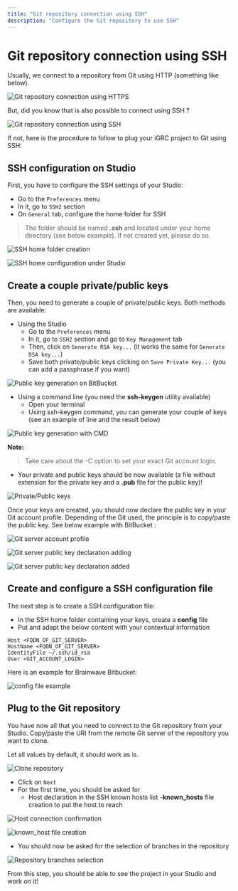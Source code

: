 ```yaml
---
title: "Git repository connection using SSH"
description: "Configure the Git repository to use SSH"
---
```


# Git repository connection using SSH

Usually, we connect to a repository from Git using HTTP (something like below).

![Git repository connection using HTTPS](./images/git_ssh_connection_example_clone_git_using_https.png)

But, did you know that is also possible to connect using SSH ?

![Git repository connection using SSH](./images/git_ssh_connection_example_clone_git_using_ssh.png)

If not, here is the procedure to follow to plug your iGRC project to Git using SSH:

## SSH configuration on Studio

First, you have to configure the SSH settings of your Studio:

- Go to the `Preferences` menu
- In it, go to `SSH2` section  
- On `General` tab, configure the home folder for SSH

> The folder should be named **.ssh** and located under your home directory (see below example). If not created yet, please do so.

![SSH home folder creation](./images/git_ssh_connection_home_folder_creation.png)

![SSH home configuration under Studio](./images/git_ssh_connection_ssh_home.png)

## Create a couple private/public keys

Then, you need to generate a couple of private/public keys. Both methods are available:

- Using the Studio  
  - Go to the `Preferences` menu
  - In it, go to `SSH2` section and go to `Key Management` tab  
  - Then, click on `Generate RSA key...` (it works the same for `Generate DSA key...`)
  - Save both private/public keys clicking on `Save Private Key...` (you can add a passphrase if you want)

![Public key generation on BitBucket](./images/git_ssh_connection_keys_generation_via_studio.png)

- Using a command line (you need the **ssh-keygen** utility available)  
  - Open your terminal
  - Using ssh-keygen command, you can generate your couple of keys (see an example of line and the result below)

![Public key generation with CMD](./images/git_ssh_connection_keys_generation_via_cmd.png)

**Note:**

> Take care about the -C option to set your exact Git account login.

- Your private and public keys should be now available (a file without extension for the private key and a **.pub** file for the public key)!

![Private/Public keys](./images/git_ssh_connection_keys_files.png)

Once your keys are created, you should now declare the public key in your Git account profile. Depending of the Git used, the principle is to copy/paste the public key. See below example with BitBucket :

![Git server account profile](./images/git_ssh_connection_public_key_declaration_to_git_profile.png)

![Git server public key declaration adding](./images/git_ssh_connection_public_key_declaration_to_git_profile_add.png)

![Git server public key declaration added](./images/git_ssh_connection_public_key_declaration_to_git_profile_added.png)

## Create and configure a SSH configuration file

The next step is to create a SSH configuration file:

- In the SSH home folder containing your keys, create a **config** file
- Put and adapt the below content with your contextual information

```properties
Host <FQDN_OF_GIT_SERVER>  
HostName <FQDN_OF_GIT_SERVER>  
IdentityFile ~/.ssh/id_rsa  
User <GIT_ACCOUNT_LOGIN> 
```

Here is an example for Brainwave Bitbucket:

![config file example](./images/git_ssh_connection_config_file.png)

## Plug to the Git repository

You have now all that you need to connect to the Git repository from your Studio. Copy/paste the URI from the remote Git server of the repository you want to clone.  

Let all values by default, it should work as is.

![Clone repository](./images/git_ssh_connection_repository_clone.png)

- Click on `Next`
- For the first time, you should be asked for
  - Host declaration in the SSH known hosts list
  -**known_hosts** file creation to put the host to reach

![Host connection confirmation](./images/git_ssh_connection_rsa_authentication_confirmation.png)

![known_host file creation](./images/git_ssh_connection_known_host_file_creation.png)

- You should now be asked for the selection of branches in the repository

![Repository branches selection](./images/git_ssh_connection_branch_selection.png)

From this step, you should be able to see the project in your Studio and work on it!
